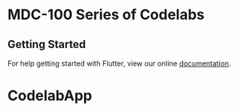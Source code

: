 # MDC-100 Series of Codelabs

## Getting Started

For help getting started with Flutter, view our online
[documentation](https://flutter.io/).
# CodelabApp
